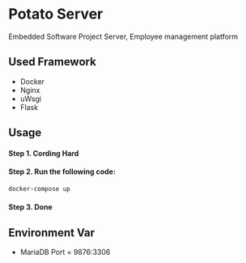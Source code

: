 # Potato Server
Embedded Software Project Server, Employee management platform


## Used Framework
- Docker
- Nginx
- uWsgi
- Flask

## Usage
#### Step 1. Cording Hard
#### Step 2. Run the following code: 
```sh
docker-compose up
```
#### Step 3. Done

## Environment Var
- MariaDB Port = 9876:3306
